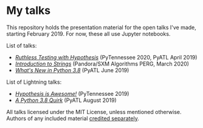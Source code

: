 # My talks

This repository holds the presentation material for the open talks I've made,
starting February 2019. For now, these all use Jupyter notebooks.

List of talks:

- _[Ruthless Testing with Hypothesis](hypothesis)_ (PyTennessee 2020, PyATL April 2019)
- _[Introduction to Strings]_ (Pandora/SXM Algorithms PERG, March 2020)
- _[What's New in Python 3.8]_ (PyATL June 2019)

List of Lightning talks:
- _[Hypothesis is Awesome!]_ (PyTennessee 2019)
- _[A Python 3.8 Quirk]_ (PyATL August 2019)

[Hypothesis is Awesome!]: PyTN2019_LT
[What's New in Python 3.8]: https://gitpitch.com/xvillaneau/talks?p=python38
[A Python 3.8 Quirk]: https://gitpitch.com/xvillaneau/talks?p=reverse_walrus_LT
[Introduction to Strings]: intro_to_strings

All talks licensed under the MIT License, unless mentioned otherwise.
Authors of any included material [credited separately](CREDITS.md).
